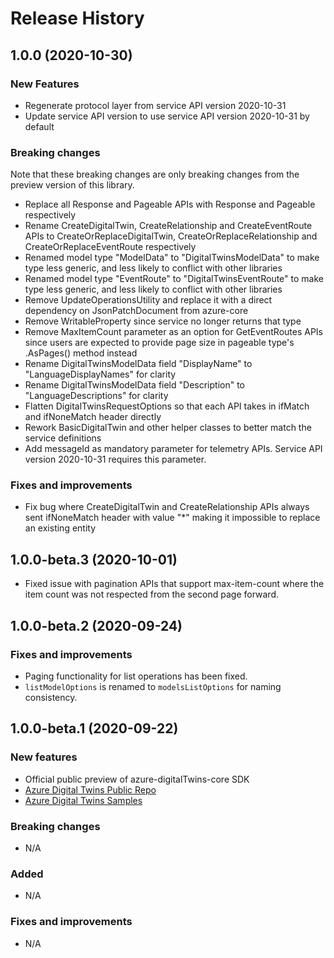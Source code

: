 # Release History

## 1.0.0 (2020-10-30)

### New Features

- Regenerate protocol layer from service API version 2020-10-31
- Update service API version to use service API version 2020-10-31 by default

### Breaking changes

Note that these breaking changes are only breaking changes from the preview version of this library.

- Replace all Response<string> and Pageable<string> APIs with Response<T> and Pageable<T> respectively
- Rename CreateDigitalTwin, CreateRelationship and CreateEventRoute APIs to CreateOrReplaceDigitalTwin, CreateOrReplaceRelationship and CreateOrReplaceEventRoute respectively
- Renamed model type "ModelData" to "DigitalTwinsModelData" to make type less generic, and less likely to conflict with other libraries
- Renamed model type "EventRoute" to "DigitalTwinsEventRoute" to make type less generic, and less likely to conflict with other libraries
- Remove UpdateOperationsUtility and replace it with a direct dependency on JsonPatchDocument from azure-core
- Remove WritableProperty since service no longer returns that type
- Remove MaxItemCount parameter as an option for GetEventRoutes APIs since users are expected to provide page size in pageable type's .AsPages() method instead
- Rename DigitalTwinsModelData field "DisplayName" to "LanguageDisplayNames" for clarity
- Rename DigitalTwinsModelData field "Description" to "LanguageDescriptions" for clarity
- Flatten DigitalTwinsRequestOptions so that each API takes in ifMatch and ifNoneMatch header directly
- Rework BasicDigitalTwin and other helper classes to better match the service definitions
- Add messageId as mandatory parameter for telemetry APIs. Service API version 2020-10-31 requires this parameter.

### Fixes and improvements
- Fix bug where CreateDigitalTwin and CreateRelationship APIs always sent ifNoneMatch header with value "*" making it impossible to replace an existing entity


## 1.0.0-beta.3 (2020-10-01)

- Fixed issue with pagination APIs that support max-item-count where the item count was not respected from the second page forward.

## 1.0.0-beta.2 (2020-09-24)

### Fixes and improvements

- Paging functionality for list operations has been fixed.
- `listModelOptions` is renamed to `modelsListOptions` for naming consistency.

## 1.0.0-beta.1 (2020-09-22)

### New features

- Official public preview of azure-digitalTwins-core SDK
- [Azure Digital Twins Public Repo](https://github.com/Azure/azure-sdk-for-java/tree/master/sdk/digitaltwins/azure-digitaltwins-core)
- [Azure Digital Twins Samples](https://github.com/Azure/azure-sdk-for-java/tree/master/sdk/digitaltwins/azure-digitaltwins-core/src/samples)

### Breaking changes

- N/A

### Added

- N/A

### Fixes and improvements

- N/A
